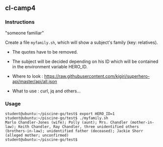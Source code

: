## cl-camp4

### Instructions

"someone familiar"

Create a file `myfamily.sh`, which will show a subject's family (key: relatives).

- The quotes have to be removed.

- The subject will be decided depending on his ID which will be contained in the environment variable HERO_ID.

* Where to look : https://raw.githubusercontent.com/kigiri/superhero-api/master/api/all.json

* What to use : curl, jq and others...

### Usage

```console
student@ubuntu:~/piscine-go/test$ export HERO_ID=1
student@ubuntu:~/piscine-go/test$ ./myfamily.sh
Marlo Chandler-Jones (wife); Polly (aunt); Mrs. Chandler (mother-in-law); Keith Chandler, Ray Chandler, three unidentified others (brothers-in-law); unidentified father (deceased); Jackie Shorr (alleged mother; unconfirmed)
student@ubuntu:~/piscine-go/test$
```
